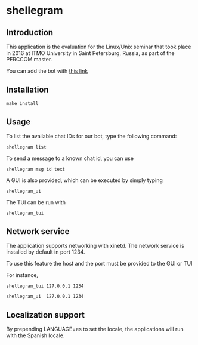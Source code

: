 # shellegram

## Introduction

This application is the evaluation for the Linux/Unix seminar that took place in 2016 at ITMO University in Saint Petersburg, Russia, as part of the PERCCOM master.

You can add the bot with [this link](https://telegram.me/sdn_evaluation_bot)

## Installation

```
make install
```

## Usage

To list the available chat IDs for our bot, type the following command:
```
shellegram list
```

To send a message to a known chat id, you can use
```
shellegram msg id text
```

A GUI is also provided, which can be executed by simply typing

```
shellegram_ui
```

The TUI can be run with

```
shellegram_tui
```

## Network service

The application supports networking with xinetd. The network service is installed by default in port 1234.

To use this feature the host and the port must be provided to the GUI or TUI

For instance,

```
shellegram_tui 127.0.0.1 1234
```

```
shellegram_ui  127.0.0.1 1234
```

## Localization support

By prepending LANGUAGE=es to set the locale, the applications will run with the Spanish locale.
